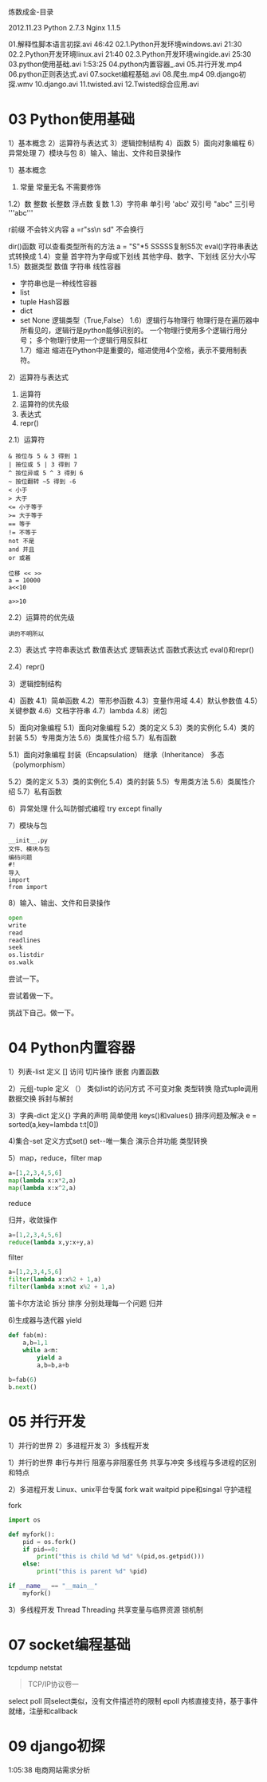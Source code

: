 炼数成金-目录

2012.11.23
Python 2.7.3
Nginx 1.1.5

01.解释性脚本语言初探.avi 46:42
02.1.Python开发环境windows.avi 21:30
02.2.Python开发环境linux.avi 21:40
02.3.Python开发环境wingide.avi 25:30
03.python使用基础.avi 1:53:25
04.python内置容器_.avi
05.并行开发.mp4
06.python正则表达式.avi
07.socket编程基础.avi
08.爬虫.mp4
09.django初探.wmv
10.django.avi
11.twisted.avi
12.Twisted综合应用.avi

# 03 Python使用基础
1）基本概念
2）运算符与表达式
3）逻辑控制结构
4）函数
5）面向对象编程
6）异常处理
7）模块与包
8）输入、输出、文件和目录操作

1）基本概念
1. 常量
常量无名
不需要修饰

1.2）数
整数
长整数
浮点数
复数
1.3）字符串
单引号 'abc'
双引号 "abc"
三引号 '''abc'''

r前缀 不会转义内容 
a =r"ss\n sd" 不会换行

dir()函数 可以查看类型所有的方法
a = "S"*5 SSSSS复制S5次
eval()字符串表达式转换成
1.4）变量
首字符为字母或下划线
其他字母、数字、下划线
区分大小写
1.5）数据类型
数值
字符串
线性容器
- 字符串也是一种线性容器
- list
- tuple
Hash容器
- dict
- set
None
逻辑类型（True,False）
1.6）逻辑行与物理行
物理行是在遍历器中所看见的，逻辑行是python能够识别的。
一个物理行使用多个逻辑行用分号；
多个物理行使用一个逻辑行用反斜杠\
1.7）缩进
缩进在Python中是重要的，缩进使用4个空格，表示不要用制表符。

2）运算符与表达式
1. 运算符
2. 运算符的优先级
3. 表达式
4. repr()

2.1）运算符

```
& 按位与 5 & 3 得到 1
| 按位或 5 | 3 得到 7
^ 按位异或 5 ^ 3 得到 6
~ 按位翻转 ~5 得到 -6 
< 小于
> 大于　
<= 小于等于
>= 大于等于
== 等于
!= 不等于
not 不是
and 并且
or 或着
```

```
位移 << >>
a = 10000
a<<10

a>>10
```

2.2）运算符的优先级

```
讲的不明所以
```

2.3）表达式
字符串表达式
数值表达式
逻辑表达式
函数式表达式
eval()和repr()

2.4）repr()

3）逻辑控制结构

4）函数
4.1）简单函数
4.2）带形参函数
4.3）变量作用域
4.4）默认参数值
4.5）关键参数
4.6）文档字符串
4.7）lambda
4.8）闭包

5）面向对象编程
5.1）面向对象编程
5.2）类的定义
5.3）类的实例化
5.4）类的封装
5.5）专用类方法
5.6）类属性介绍
5.7）私有函数

5.1）面向对象编程
封装（Encapsulation）
继承（Inheritance）
多态（polymorphism）

5.2）类的定义
5.3）类的实例化
5.4）类的封装
5.5）专用类方法
5.6）类属性介绍
5.7）私有函数

6）异常处理
什么叫防御式编程
try
except
finally

7）模块与包

```
__init__.py
文件、模块与包
编码问题
#!
导入
import
from import
```

8）输入、输出、文件和目录操作

```py
open
write
read
readlines
seek
os.listdir
os.walk
```

尝试一下。

尝试着做一下。

挑战下自己。做一下。

# 04 Python内置容器
1）列表-list
定义 []
访问
切片操作
嵌套
内置函数

2）元组-tuple
定义 （）
类似list的访问方式
不可变对象
类型转换
隐式tuple调用
数据交换
拆封与解封

3）字典-dict
定义{}
字典的声明
简单使用
keys()和values()
排序问题及解决
e = sorted(a,key=lambda t:t[0])

4)集合-set
定义方式set()
set--唯一集合
演示合并功能
类型转换

5）map，reduce，filter
map

```py
a=[1,2,3,4,5,6]
map(lambda x:x*2,a)
map(lambda x:x^2,a)
```

reduce

归并，收敛操作

```py
a=[1,2,3,4,5,6]
reduce(lambda x,y:x+y,a)
```

filter

```py
a=[1,2,3,4,5,6]
filter(lambda x:x%2 + 1,a)
filter(lambda x:not x%2 + 1,a)
```

笛卡尔方法论
拆分
排序
分别处理每一个问题
归并

6)生成器与迭代器
yield

```py
def fab(m):
	a,b=1,1
	while a<m:
		yield a
		a,b=b,a+b
		
b=fab(6)
b.next()
```

# 05 并行开发
1）并行的世界
2）多进程开发
3）多线程开发

1）并行的世界
串行与并行
阻塞与非阻塞任务
共享与冲突
多线程与多进程的区别和特点

2）多进程开发
Linux、unix平台专属
fork
wait
waitpid
pipe和singal
守护进程

fork 

```py
import os

def myfork():
	pid = os.fork()
	if pid==0:
		print("this is child %d %d" %(pid,os.getpid()))
	else:
		print("this is parent %d" %pid)

if __name__ == "__main__"
	myfork()
```

3）多线程开发
Thread
Threading
共享变量与临界资源
锁机制

# 07 socket编程基础
tcpdump
netstat

>TCP/IP协议卷一

select
poll
同select类似，没有文件描述符的限制
epoll
内核直接支持，基于事件就绪，注册和callback

# 09 django初探
1:05:38 电商网站需求分析


